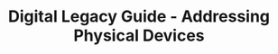 ---
title: Digital Legacy Guide - Addressing Physical Devices
layout: "stepbystep_centred_text"
permalink: "/DigitalLegacyGuide/AddressingPhysicalDevices/"
---
